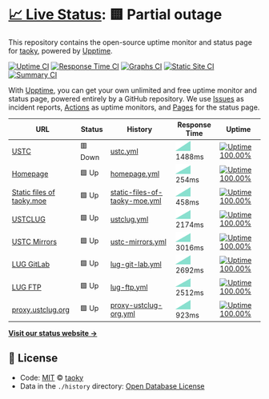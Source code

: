 # [📈 Live Status](https://status.taoky.moe): <!--live status--> **🟨 Partial outage**

This repository contains the open-source uptime monitor and status page for [taoky](https://taoky.moe), powered by [Upptime](https://github.com/upptime/upptime).

[![Uptime CI](https://github.com/koj-co/upptime/workflows/Uptime%20CI/badge.svg)](https://github.com/koj-co/upptime/actions?query=workflow%3A%22Uptime+CI%22)
[![Response Time CI](https://github.com/koj-co/upptime/workflows/Response%20Time%20CI/badge.svg)](https://github.com/koj-co/upptime/actions?query=workflow%3A%22Response+Time+CI%22)
[![Graphs CI](https://github.com/koj-co/upptime/workflows/Graphs%20CI/badge.svg)](https://github.com/koj-co/upptime/actions?query=workflow%3A%22Graphs+CI%22)
[![Static Site CI](https://github.com/koj-co/upptime/workflows/Static%20Site%20CI/badge.svg)](https://github.com/koj-co/upptime/actions?query=workflow%3A%22Static+Site+CI%22)
[![Summary CI](https://github.com/koj-co/upptime/workflows/Summary%20CI/badge.svg)](https://github.com/koj-co/upptime/actions?query=workflow%3A%22Summary+CI%22)

With [Upptime](https://upptime.js.org), you can get your own unlimited and free uptime monitor and status page, powered entirely by a GitHub repository. We use [Issues](https://github.com/taoky/sites-status/issues) as incident reports, [Actions](https://github.com/taoky/sites-status/actions) as uptime monitors, and [Pages](https://status.taoky.moe) for the status page.

<!--start: status pages-->
<!-- This summary is generated by Upptime (https://github.com/upptime/upptime) -->
<!-- Do not edit this manually, your changes will be overwritten -->

| URL                                                    | Status  | History                                                                                                                     | Response Time                                                                                  | Uptime                                                                                                                                                                                                                                       |
| ------------------------------------------------------ | ------- | --------------------------------------------------------------------------------------------------------------------------- | ---------------------------------------------------------------------------------------------- | -------------------------------------------------------------------------------------------------------------------------------------------------------------------------------------------------------------------------------------------- |
| [USTC](https://www.ustc.edu.cn)                        | 🟥 Down | [ustc.yml](https://github.com/taoky/sites-status/commits/master/history/ustc.yml)                                           | <img alt="Response time graph" src="./graphs/ustc.png" height="20"> 1488ms                     | [![Uptime 100.00%](https://img.shields.io/endpoint?url=https%3A%2F%2Fraw.githubusercontent.com%2Ftaoky%2Fsites-status%2Fmaster%2Fapi%2Fustc%2Fuptime.json)](https://status.taoky.moe/history/ustc)                                           |
| [Homepage](https://taoky.moe)                          | 🟩 Up   | [homepage.yml](https://github.com/taoky/sites-status/commits/master/history/homepage.yml)                                   | <img alt="Response time graph" src="./graphs/homepage.png" height="20"> 254ms                  | [![Uptime 100.00%](https://img.shields.io/endpoint?url=https%3A%2F%2Fraw.githubusercontent.com%2Ftaoky%2Fsites-status%2Fmaster%2Fapi%2Fhomepage%2Fuptime.json)](https://status.taoky.moe/history/homepage)                                   |
| [Static files of taoky.moe](https://static.taoky.moe)  | 🟩 Up   | [static-files-of-taoky-moe.yml](https://github.com/taoky/sites-status/commits/master/history/static-files-of-taoky-moe.yml) | <img alt="Response time graph" src="./graphs/static-files-of-taoky-moe.png" height="20"> 458ms | [![Uptime 100.00%](https://img.shields.io/endpoint?url=https%3A%2F%2Fraw.githubusercontent.com%2Ftaoky%2Fsites-status%2Fmaster%2Fapi%2Fstatic-files-of-taoky-moe%2Fuptime.json)](https://status.taoky.moe/history/static-files-of-taoky-moe) |
| [USTCLUG](https://lug.ustc.edu.cn)                     | 🟩 Up   | [ustclug.yml](https://github.com/taoky/sites-status/commits/master/history/ustclug.yml)                                     | <img alt="Response time graph" src="./graphs/ustclug.png" height="20"> 2174ms                  | [![Uptime 100.00%](https://img.shields.io/endpoint?url=https%3A%2F%2Fraw.githubusercontent.com%2Ftaoky%2Fsites-status%2Fmaster%2Fapi%2Fustclug%2Fuptime.json)](https://status.taoky.moe/history/ustclug)                                     |
| [USTC Mirrors](https://mirrors.ustc.edu.cn)            | 🟩 Up   | [ustc-mirrors.yml](https://github.com/taoky/sites-status/commits/master/history/ustc-mirrors.yml)                           | <img alt="Response time graph" src="./graphs/ustc-mirrors.png" height="20"> 3016ms             | [![Uptime 100.00%](https://img.shields.io/endpoint?url=https%3A%2F%2Fraw.githubusercontent.com%2Ftaoky%2Fsites-status%2Fmaster%2Fapi%2Fustc-mirrors%2Fuptime.json)](https://status.taoky.moe/history/ustc-mirrors)                           |
| [LUG GitLab](https://git.lug.ustc.edu.cn)              | 🟩 Up   | [lug-git-lab.yml](https://github.com/taoky/sites-status/commits/master/history/lug-git-lab.yml)                             | <img alt="Response time graph" src="./graphs/lug-git-lab.png" height="20"> 2692ms              | [![Uptime 100.00%](https://img.shields.io/endpoint?url=https%3A%2F%2Fraw.githubusercontent.com%2Ftaoky%2Fsites-status%2Fmaster%2Fapi%2Flug-git-lab%2Fuptime.json)](https://status.taoky.moe/history/lug-git-lab)                             |
| [LUG FTP](https://ftp.lug.ustc.edu.cn)                 | 🟩 Up   | [lug-ftp.yml](https://github.com/taoky/sites-status/commits/master/history/lug-ftp.yml)                                     | <img alt="Response time graph" src="./graphs/lug-ftp.png" height="20"> 2512ms                  | [![Uptime 100.00%](https://img.shields.io/endpoint?url=https%3A%2F%2Fraw.githubusercontent.com%2Ftaoky%2Fsites-status%2Fmaster%2Fapi%2Flug-ftp%2Fuptime.json)](https://status.taoky.moe/history/lug-ftp)                                     |
| [proxy.ustclug.org](https://openwrt.proxy.ustclug.org) | 🟩 Up   | [proxy-ustclug-org.yml](https://github.com/taoky/sites-status/commits/master/history/proxy-ustclug-org.yml)                 | <img alt="Response time graph" src="./graphs/proxy-ustclug-org.png" height="20"> 923ms         | [![Uptime 100.00%](https://img.shields.io/endpoint?url=https%3A%2F%2Fraw.githubusercontent.com%2Ftaoky%2Fsites-status%2Fmaster%2Fapi%2Fproxy-ustclug-org%2Fuptime.json)](https://status.taoky.moe/history/proxy-ustclug-org)                 |

<!--end: status pages-->

[**Visit our status website →**](https://status.taoky.moe)

## 📄 License

- Code: [MIT](./LICENSE) © [taoky](https://taoky.moe)
- Data in the `./history` directory: [Open Database License](https://opendatacommons.org/licenses/odbl/1-0/)
